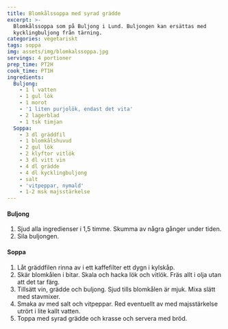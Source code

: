 ```yaml
---
title: Blomkålssoppa med syrad grädde
excerpt: >-
  Blomkålssoppa som på Buljong i Lund. Buljongen kan ersättas med
  kycklingbuljong från tärning.
categories: vegetariskt
tags: soppa
img: assets/img/blomkalssoppa.jpg
servings: 4 portioner
prep_time: PT2H
cook_time: PT1H
ingredients:
  Buljong:
    - 1 l vatten
    - 1 gul lök
    - 1 morot
    - '1 liten purjolök, endast det vita'
    - 2 lagerblad
    - 1 tsk timjan
  Soppa:
    - 3 dl gräddfil
    - 1 blomkålshuvud
    - 2 gul lök
    - 2 klyftor vitlök
    - 3 dl vitt vin
    - 4 dl grädde
    - 4 dl kycklingbuljong
    - salt
    - 'vitpeppar, nymald'
    - 1-2 msk majsstärkelse
---
```

#### Buljong

1. Sjud alla ingredienser i 1,5 timme. Skumma av några gånger under tiden.
2. Sila buljongen.

#### Soppa

1. Låt gräddfilen rinna av i ett kaffefilter ett dygn i kylskåp.
2. Skär blomkålen i bitar. Skala och hacka lök och vitlök. Fräs allt i olja utan
   att det tar färg.
3. Tillsätt vin, grädde och buljong. Sjud tills blomkålen är mjuk. Mixa slätt
   med stavmixer.
4. Smaka av med salt och vitpeppar. Red eventuellt av med majsstärkelse utrört i
   lite kallt vatten.
5. Toppa med syrad grädde och krasse och servera med bröd.

